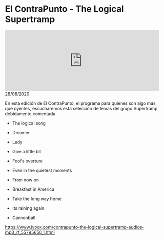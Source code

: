# El ContraPunto - The Logical Supertramp
<iframe id='audio_88903085' frameborder='0' allowfullscreen='' scrolling='no' height='200' style='width:100%;' src='https://www.ivoox.com/player_ej_55795650_6_1.html' loading='lazy'></iframe>28/08/2020

En esta edición de El ContraPunto, el programa para quienes son algo más que oyentes, escucharemos esta selección de temas del grupo Supertramp debidamente comentada. 

 - The logical song

 - Dreamer

 - Lady

 - Give a little bit

 - Fool's overture

 - Even in the quietest moments

 - From now on

 - Breakfast in America

 - Take the long way home

 - Its raining again

 - Cannonball

https://www.ivoox.com/contrapunto-the-logical-supertramp-audios-mp3_rf_55795650_1.html
